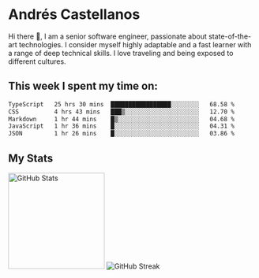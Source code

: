 # Andrés Castellanos

Hi there 👋, I am a senior software engineer, passionate about state-of-the-art technologies. I consider myself highly adaptable and a fast learner with a range of deep technical skills. I love traveling and being exposed to different cultures.

## This week I spent my time on:

<!--START_SECTION:waka-->

```txt
TypeScript   25 hrs 30 mins  █████████████████░░░░░░░░   68.58 %
CSS          4 hrs 43 mins   ███▒░░░░░░░░░░░░░░░░░░░░░   12.70 %
Markdown     1 hr 44 mins    █▒░░░░░░░░░░░░░░░░░░░░░░░   04.68 %
JavaScript   1 hr 36 mins    █░░░░░░░░░░░░░░░░░░░░░░░░   04.31 %
JSON         1 hr 26 mins    █░░░░░░░░░░░░░░░░░░░░░░░░   03.86 %
```

<!--END_SECTION:waka-->

## My Stats

<img height="195" src="https://github-readme-stats.vercel.app/api?username=andrescv&show_icons=true&theme=onedark&hide_border=true&card_width=495" alt="GitHub Stats" />

<img src="https://streak-stats.demolab.com?user=andrescv&theme=one-dark-pro&hide_border=true" alt="GitHub Streak" />
